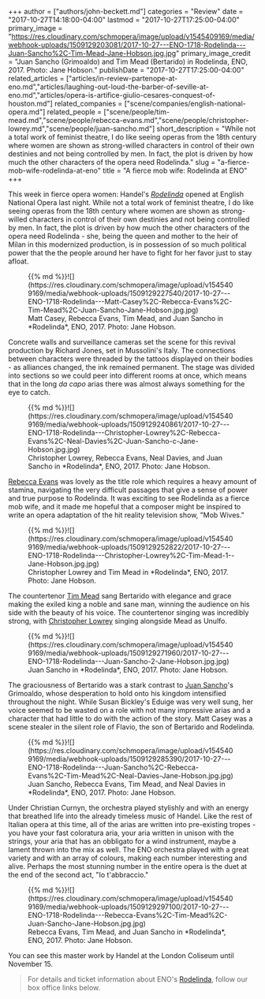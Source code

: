 +++
author = ["authors/john-beckett.md"]
categories = "Review"
date = "2017-10-27T14:18:00-04:00"
lastmod = "2017-10-27T17:25:00-04:00"
primary_image = "https://res.cloudinary.com/schmopera/image/upload/v1545409169/media/webhook-uploads/1509129203081/2017-10-27---ENO-1718-Rodelinda---Juan-Sancho%2C-Tim-Mead-Jane-Hobson.jpg.jpg"
primary_image_credit = "Juan Sancho (Grimoaldo) and Tim Mead (Bertarido) in Rodelinda, ENO, 2017. Photo: Jane Hobson."
publishDate = "2017-10-27T17:25:00-04:00"
related_articles = ["articles/in-review-partenope-at-eno.md","articles/laughing-out-loud-the-barber-of-seville-at-eno.md","articles/opera-is-artifice-giulio-cesares-conquest-of-houston.md"]
related_companies = ["scene/companies/english-national-opera.md"]
related_people = ["scene/people/tim-mead.md","scene/people/rebecca-evans.md","scene/people/christopher-lowrey.md","scene/people/juan-sancho.md"]
short_description = "While not a total work of feminist theatre, I do like seeing operas from the 18th century where women are shown as strong-willed characters in control of their own destinies and not being controlled by men. In fact, the plot is driven by how much the other characters of the opera need Rodelinda."
slug = "a-fierce-mob-wife-rodelinda-at-eno"
title = "A fierce mob wife: Rodelinda at ENO"
+++

This week in fierce opera women: Handel's [*Rodelinda*](https://www.eno.org/whats-on/rodelinda/) opened at English National Opera last night. While not a total work of feminist theatre, I do like seeing operas from the 18th century where women are shown as strong-willed characters in control of their own destinies and not being controlled by men. In fact, the plot is driven by how much the other characters of the opera need Rodelinda - she, being the queen and mother to the heir of Milan in this modernized production, is in possession of so much political power that the the people around her have to fight for her favor just to stay afloat.

<figure data-type="image">{{% md %}}![](https://res.cloudinary.com/schmopera/image/upload/v1545409169/media/webhook-uploads/1509129227540/2017-10-27---ENO-1718-Rodelinda---Matt-Casey%2C-Rebecca-Evans%2C-Tim-Mead%2C-Juan-Sancho-Jane-Hobson.jpg.jpg)
<figcaption>Matt Casey, Rebecca Evans, Tim Mead, and Juan Sancho in *Rodelinda*, ENO, 2017. Photo: Jane Hobson.</figcaption>
</figure>

Concrete walls and surveillance cameras set the scene for this revival production by Richard Jones, set in Mussolini's Italy. The connections between characters were threaded by the tattoos displayed on their bodies - as alliances changed, the ink remained permanent. The stage was divided into sections so we could peer into different rooms at once, which means that in the long *da capo* arias there was almost always something for the eye to catch.

<figure data-type="image">{{% md %}}![](https://res.cloudinary.com/schmopera/image/upload/v1545409169/media/webhook-uploads/1509129240861/2017-10-27---ENO-1718-Rodelinda---Christopher-Lowrey%2C-Rebecca-Evans%2C-Neal-Davies%2C-Juan-Sancho-c-Jane-Hobson.jpg.jpg)
<figcaption>Christopher Lowrey, Rebecca Evans, Neal Davies, and Juan Sancho in *Rodelinda*, ENO, 2017. Photo: Jane Hobson.</figcaption>
</figure>

[Rebecca Evans](/scene/people/rebecca-evans/) was lovely as the title role which requires a heavy amount of stamina, navigating the very difficult passages that give a sense of power and true purpose to Rodelinda. It was exciting to see Rodelinda as a fierce mob wife, and it made me hopeful that a composer might be inspired to write an opera adaptation of the hit reality television show, "Mob Wives."

<figure data-type="image">{{% md %}}![](https://res.cloudinary.com/schmopera/image/upload/v1545409169/media/webhook-uploads/1509129252822/2017-10-27---ENO-1718-Rodelinda---Christopher-Lowrey%2C-Tim-Mead-1--Jane-Hobson.jpg.jpg)
<figcaption>Christopher Lowrey and Tim Mead in *Rodelinda*, ENO, 2017. Photo: Jane Hobson.</figcaption>
</figure>

The countertenor [Tim Mead](/scene/people/tim-mead/) sang Bertarido with elegance and grace making the exiled king a noble and sane man, winning the audience on his side with the beauty of his voice. The countertenor singing was incredibly strong, with [Christopher Lowrey](/scene/people/christopher-lowrey/) singing alongside Mead as Unulfo. 

<figure data-type="image">{{% md %}}![](https://res.cloudinary.com/schmopera/image/upload/v1545409169/media/webhook-uploads/1509129271960/2017-10-27---ENO-1718-Rodelinda---Juan-Sancho-2-Jane-Hobson.jpg.jpg)
<figcaption>Juan Sancho in *Rodelinda*, ENO, 2017. Photo: Jane Hobson.</figcaption>
</figure>

The graciousness of Bertarido was a stark contrast to [Juan Sancho](/scene/people/juan-sancho/)'s Grimoaldo, whose desperation to hold onto his kingdom intensified throughout the night. While Susan Bickley's Eduige was very well sung, her voice seemed to be wasted on a role with not many impressive arias and a character that had little to do with the action of the story. Matt Casey was a scene stealer in the silent role of Flavio, the son of Bertarido and Rodelinda. 

<figure data-type="image">{{% md %}}![](https://res.cloudinary.com/schmopera/image/upload/v1545409169/media/webhook-uploads/1509129285390/2017-10-27---ENO-1718-Rodelinda---Juan-Sancho%2C-Rebecca-Evans%2C-Tim-Mead%2C-Neal-Davies-Jane-Hobson.jpg.jpg)
<figcaption>Juan Sancho, Rebecca Evans, Tim Mead, and Neal Davies in *Rodelinda*, ENO, 2017. Photo: Jane Hobson.</figcaption>
</figure>

Under Christian Curnyn, the orchestra played stylishly and with an energy that breathed life into the already timeless music of Handel. Like the rest of Italian opera at this time, all of the arias are written into pre-existing tropes - you have your fast coloratura aria, your aria written in unison with the strings, your aria that has an obbligato for a wind instrument, maybe a lament thrown into the mix as well. The ENO orchestra played with a great variety and with an array of colours, making each number interesting and alive. Perhaps the most stunning number in the entire opera is the duet at the end of the second act, "Io t'abbraccio."

<figure data-type="image">{{% md %}}![](https://res.cloudinary.com/schmopera/image/upload/v1545409169/media/webhook-uploads/1509129297100/2017-10-27---ENO-1718-Rodelinda---Rebecca-Evans%2C-Tim-Mead%2C-Juan-Sancho-Jane-Hobson.jpg.jpg)
<figcaption>Rebecca Evans, Tim Mead, and Juan Sancho in *Rodelinda*, ENO, 2017. Photo: Jane Hobson.</figcaption>
</figure>

You can see this master work by Handel at the London Coliseum until November 15.

>For details and ticket information about ENO's [Rodelinda](https://www.eno.org/whats-on/rodelinda/), follow our box office links below.
